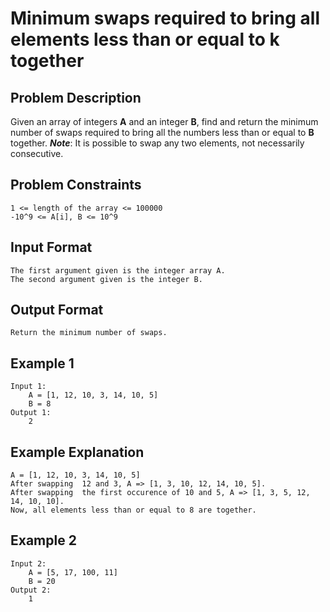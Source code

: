 # Minimum swaps required to bring all elements less than or equal to k together

## Problem Description
Given an array of integers **A** and an integer **B**, find and return the minimum number of swaps required to bring all the numbers less than or equal to **B** together. 
***Note***: It is possible to swap any two elements, not necessarily consecutive.

## Problem Constraints
```
1 <= length of the array <= 100000
-10^9 <= A[i], B <= 10^9
```

## Input Format
```
The first argument given is the integer array A.
The second argument given is the integer B.
```

## Output Format
```
Return the minimum number of swaps.
```
## Example 1
```
Input 1:
    A = [1, 12, 10, 3, 14, 10, 5]
    B = 8
Output 1:
    2
```

## Example Explanation
```
A = [1, 12, 10, 3, 14, 10, 5]
After swapping  12 and 3, A => [1, 3, 10, 12, 14, 10, 5].
After swapping  the first occurence of 10 and 5, A => [1, 3, 5, 12, 14, 10, 10].
Now, all elements less than or equal to 8 are together.
```
## Example 2
```
Input 2:
    A = [5, 17, 100, 11]
    B = 20
Output 2:
    1
```


